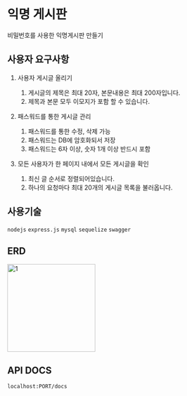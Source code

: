 # 익명 게시판

비밀번호를 사용한 익명게시판 만들기

## 사용자 요구사항

1. 사용자 게시글 올리기

   1. 게시글의 제목은 최대 20자, 본문내용은 최대 200자입니다.
   2. 제목과 본문 모두 이모지가 포함 할 수 있습니다.

2. 패스워드를 통한 게시글 관리

   1. 패스워드를 통한 수정, 삭제 가능
   2. 패스워드는 DB에 암호화되서 저장
   3. 패스워드는 6자 이상, 숫자 1개 이상 반드시 포함

3. 모든 사용자가 한 페이지 내에서 모든 게시글을 확인

   1. 최신 글 순서로 정렬되어있습니다.
   2. 하나의 요청마다 최대 20개의 게시글 목록을 불러옵니다.

## 사용기술

`nodejs` `express.js` `mysql` `sequelize` `swagger`

## ERD

<img width="200" alt="1" src="https://user-images.githubusercontent.com/57665888/188879492-bcfee6f2-eca7-4546-b215-a6773487f59f.png">

## API DOCS

```
localhost:PORT/docs
```
